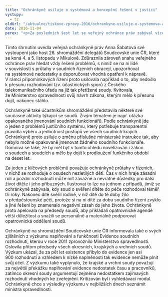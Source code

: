 ```yaml
---
title: "Ochránkyně usiluje o systémová a koncepční řešení v justici"
vystupy:
  - tz
oldUrl: "/aktualne/tiskove-zpravy-2016/ochrankyne-usiluje-o-systemova-a-koncepcni-reseni-v-justici"
date: 2016-11-04
perex: "<p>Za posledních šest let se veřejný ochránce práv zabýval více než tisícovkou podnětů na průtahy v soudních řízeních. Jde přitom jen o zlomek ilustrující obecný problém, s nímž se potýkají lidé v celé republice. Na dlouhodobou přetíženost soudů a jejich nedostatečné personální a materiální zajištění upozorňoval ombudsman vládu už v roce 2012, a přestože to vedlo k vypracování analýzy reálných potřeb jednotlivých soudů, k přijetí účinných opatření zatím tak úplně nedošlo.</p>"
---
```


<!-- imported from the old website -->

<p>Tímto shrnutím uvedla veřejná ochránkyně práv Anna Šabatová své vystoupení jako host 26. shromáždění delegátů Soudcovské unie ČR, které se koná 4. a 5. listopadu v Mikulově. Zdůraznila zároveň snahu veřejného ochránce práv hledat vždy řešení problémů, s nimiž se na ni lidé v souvislosti s průtahy v soudních řízeních obracejí, upozorňovat na systémové nedostatky a doporučovat vhodná opatření k nápravě. V rámci připomínkových řízení proto usilovala například o to, aby nedošlo k přesunu rozhodování tzv. účastnických sporů z Českého telekomunikačního úřadu na již tak přetížené soudy. Kvitovala, že Ministerstvo spravedlnosti svůj návrh zákona, kterým mělo k přesunu dojít, nakonec stáhlo.</p> <p>Ochránkyně také účastníkům shromáždění představila některé své současné aktivity týkající se soudů. Živým tématem je např. otázka opakovaného jmenování soudních funkcionářů. Podle ochránkyně jde o jeden z problémů justičního systému, který potřebuje transparentní pravidla výběru a jednotnost postupů ve všech soudních krajích. Ochránkyně proto usiluje o změnu příslušné ministerské instrukce tak, aby nebylo možné opakovaně jmenovat žádného soudního funkcionáře. Domnívá se také, že by měl být v tomto ohledu novelizován i zákon o soudech a soudcích a mělo by dojít k prodloužení funkčního období na deset let.</p> <p>Za jeden z klíčových problémů považuje ochránkyně průtahy v řízeních, v nichž se rozhoduje o osudech nezletilých dětí. Čas v nich hraje zásadní roli a pozdní rozhodnutí může mít závažné a nevratné důsledky pro další život dítěte i jeho příbuzných. Ilustrovat to lze na jednom z případů, jimiž se ochránkyně zabývala, kdy soud o svěření dítěte do péče rozhodoval téměř tři roky. Nakonec dítě svěřil rodině, v níž dítě do té doby žilo v předpěstounské péči, protože si na ni dítě za dobu soudního řízení zvyklo a jiné řešení by znamenalo negativní zásah do jeho života. Ochránkyně proto apelovala na předsedy soudů, aby přikládali opatrovnické agendě větší důležitost a snažili se personálně a materiálně podporovat opatrovnická oddělení soudů.</p><p> Ochránkyně na shromáždění Soudcovské unie ČR informovala také o svých zjištěních z výzkumu naplňování a funkčnosti Evidence soudních rozhodnutí, kterou v roce 2011 zprovoznilo Ministerstvo spravedlnosti. Oslovila přitom předsedy všech okresních, krajských a vrchních soudů. Výzkum ukázal, že za pět let existence přibylo do evidence jen asi 900 rozhodnutí a vzhledem k nízké naplněnosti tak evidence nemůže plnit svůj účel. Z výzkumu také vyplynulo, že krajské a vrchní soudy považují za největší překážku naplňování evidence nedostatek času a pracovníků, zatímco okresní soudy argumentují zejména nedostatkem zajímavých rozhodnutí vhodných ke zveřejnění. Kritizován byl i vyhledávací modul. Ochránkyně chce s výsledky výzkumu v nejbližších dnech seznámit ministra spravedlnosti.</p>
